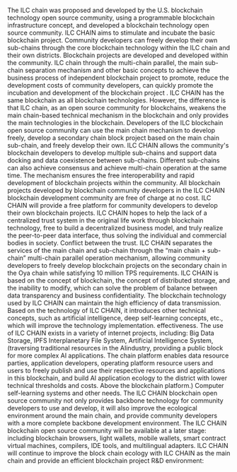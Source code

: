 The ILC chain was proposed and developed by the U.S. blockchain technology open source community, using a programmable blockchain infrastructure concept, and developed a blockchain technology open source community.
ILC CHAIN aims to stimulate and incubate the basic blockchain project. Community developers can freely develop their own sub-chains through the core blockchain technology within the ILC chain and their own districts. Blockchain projects are developed and developed within the community.
ILC chain through the multi-chain parallel, the main sub-chain separation mechanism and other basic concepts to achieve the business process of independent blockchain project to promote, reduce the development costs of community developers, can quickly promote the incubation and development of the blockchain project .
ILC CHAIN has the same blockchain as all blockchain technologies. However, the difference is that ILC chain, as an open source community for blockchains, weakens the main chain-based technical mechanism in the blockchain and only provides the main technologies in the blockchain. Developers of the ILC blockchain open source community can use the main chain mechanism to develop freely, develop a secondary chain block project based on the main chain sub-chain, and freely develop their own.
ILC CHAIN allows the community's blockchain developers to develop multiple sub-chains and support data docking and data coexistence between sub-chains. Different sub-chains can also achieve consensus and achieve multi-chain operation at the same time. The mechanism ensures the free interoperability and rapid development of blockchain projects within the community.
All blockchain projects developed by blockchain community developers in the ILC CHAIN blockchain development community are free of charge at no cost. ILC CHAIN will provide a free platform for community developers to develop their own blockchain projects.
ILC CHAIN hopes to help the lack of a centralized trust system in the original life work through blockchain technology, free to build a decentralized business model, and truly realize the peer-to-peer data interface, thus solving the individual and commercial bodies in society. Conflict between the trust.
ILC CHAIN separates the services of the main chain and sub-chain through the “main chain + sub-chain” multi-chain parallel operation mechanism, allowing community developers to freely develop blockchain projects on the secondary chain in the Oya chain while satisfying 10 million TPS requirements. ILC CHAIN ​​is based on the concept of blockchain, the concept of distributed storage, and the inability to modify, which can solve the problem of balance between data transparency and business confidentiality.
The blockchain technology used by ILC CHAIN can maintain the high efficiency of data transmission. Based on the technology of ILC CHAIN, it introduces other technical concepts, such as artificial intelligence, deep self-learning concepts, etc., which will improve the technology implementation. effectiveness.
The use of ILC CHAIN exists in a variety of internet projects, including: Big Data Storage, IPFS Interplanetary File System, Artificial Intelligence System, (traversing traditional resources in the AI ​​industry, providing a public block for more complex AI applications. The chain platform enables data resource parties, application developers, operating platform resource users and users to freely publish and use their respective resources and applications in this blockchain, and build AI application ecology to the district with lower technical thresholds and costs. Above the blockchain platform.) Computer self-learning systems and other needs.
The ILC CHAIN blockchain open source community not only provides backbone technology for community developers to use and develop, it will also improve the ecological environment around the main chain, and provide community developers with a more complete backbone development environment.
The ILC CHAIN blockchain open source community will be available at a later stage: including blockchain browsers, light wallets, mobile wallets, smart contract virtual machines, compilers, IDE tools, and multilingual adapters. ILC CHAIN will continue to improve the block chain ecology with ILC CHAIN as the main chain and provide an efficient blockchain project R&D environment:
